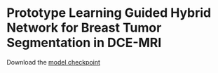 # Prototype Learning Guided Hybrid Network for Breast Tumor Segmentation in DCE-MRI
Download the [model checkpoint](https://drive.google.com/drive/my-drive) 
